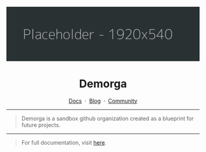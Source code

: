 [![Demorga](/profile/BANNER.png)](https://github.com/demorga/.github/tree/master/profile)

<div align="center">
    <h1>Demorga</h1>
    <a href="#">Docs</a>
    <span>&nbsp;&middot;&nbsp;</span>
    <a href="#">Blog</a>
    <span>&nbsp;&middot;&nbsp;</span>
    <a href="#">Community</a>
    <hr>
</div>

> Demorga is a sandbox github organization created as a blueprint for future projects.

---

> For full documentation, visit [here](https://github.com/demorga/community#readme).
